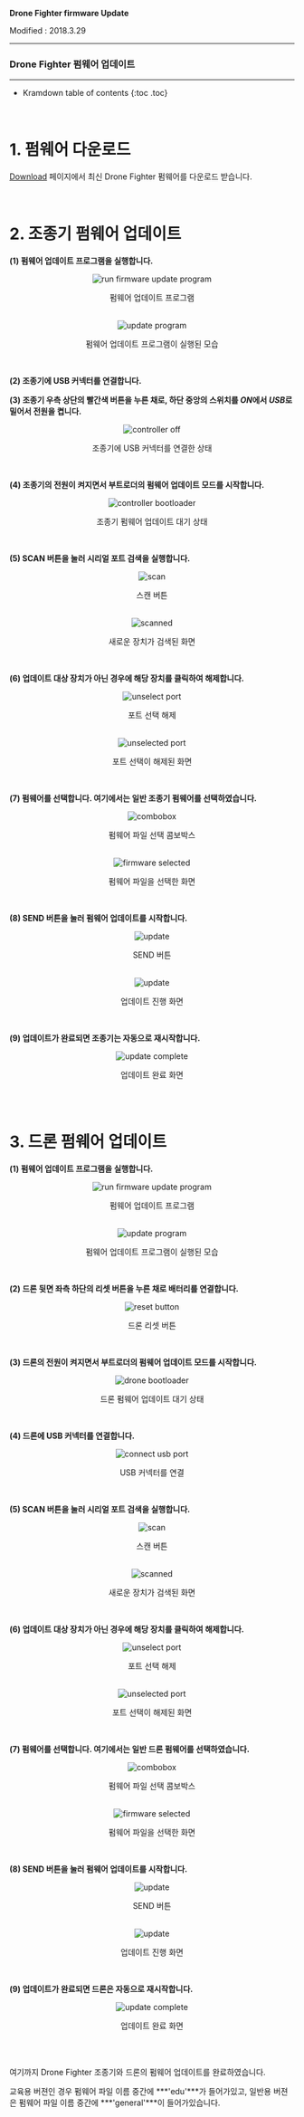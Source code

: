 **Drone Fighter firmware Update**

Modified : 2018.3.29

---

<h3>Drone Fighter 펌웨어 업데이트</h3>

---

* Kramdown table of contents
{:toc .toc}

<br>

# 1. 펌웨어 다운로드

[Download](/download/) 페이지에서 최신 Drone Fighter 펌웨어를 다운로드 받습니다.


<br>


# 2. 조종기 펌웨어 업데이트

<b>(1) 펌웨어 업데이트 프로그램을 실행합니다.</b>

<div align="center">
    <img src="0_common_1_folder.jpg" alt="run firmware update program">
    <p>펌웨어 업데이트 프로그램</p>
</div>
<br>

<div align="center">
    <img src="0_common_2_program.jpg" alt="update program">
    <p>펌웨어 업데이트 프로그램이 실행된 모습</p>
</div>
<br>

<b>(2) 조종기에 USB 커넥터를 연결합니다.</b>
<br>

<b>(3) 조종기 우측 상단의 빨간색 버튼을 누른 채로, 하단 중앙의 스위치를 <i>ON</i>에서 <i>USB</i>로 밀어서 전원을 켭니다.</b>

<div align="center">
    <img src="1_controller_3_off.jpg" alt="controller off">
    <p>조종기에 USB 커넥터를 연결한 상태</p>
</div>
<br>

<b>(4) 조종기의 전원이 켜지면서 부트로더의 펌웨어 업데이트 모드를 시작합니다.</b>

<div align="center">
    <img src="1_controller_4_bootloader.jpg" alt="controller bootloader">
    <p>조종기 펌웨어 업데이트 대기 상태</p>
</div>
<br>

<b>(5) SCAN 버튼을 눌러 시리얼 포트 검색을 실행합니다.</b>

<div align="center">
    <img src="0_common_5_scan.jpg" alt="scan">
    <p>스캔 버튼</p>
</div>
<br>

<div align="center">
    <img src="1_controller_6_findnewport.jpg" alt="scanned">
    <p>새로운 장치가 검색된 화면</p>
</div>
<br>

<b>(6) 업데이트 대상 장치가 아닌 경우에 해당 장치를 클릭하여 해제합니다.</b>

<div align="center">
    <img src="1_controller_7_unselectport.jpg" alt="unselect port">
    <p>포트 선택 해제</p>
</div>
<br>

<div align="center">
    <img src="1_controller_8_targetport.jpg" alt="unselected port">
    <p>포트 선택이 해제된 화면</p>
</div>
<br>

<b>(7) 펌웨어를 선택합니다. 여기에서는 일반 조종기 펌웨어를 선택하였습니다.</b>

<div align="center">
    <img src="1_controller_9_combobox.jpg" alt="combobox">
    <p>펌웨어 파일 선택 콤보박스</p>
</div>
<br>

<div align="center">
    <img src="1_controller_10_fileselected.jpg" alt="firmware selected">
    <p>펌웨어 파일을 선택한 화면</p>
</div>
<br>

<b>(8) SEND 버튼을 눌러 펌웨어 업데이트를 시작합니다.</b>

<div align="center">
    <img src="1_controller_11_send.jpg" alt="update">
    <p>SEND 버튼</p>
</div>
<br>

<div align="center">
    <img src="1_controller_12_update.jpg" alt="update">
    <p>업데이트 진행 화면</p>
</div>
<br>

<b>(9) 업데이트가 완료되면 조종기는 자동으로 재시작합니다.</b>

<div align="center">
    <img src="1_controller_13_updatecompleted.jpg" alt="update complete">
    <p>업데이트 완료 화면</p>
</div>
<br>


<br>


# 3. 드론 펌웨어 업데이트

<b>(1) 펌웨어 업데이트 프로그램을 실행합니다.</b>

<div align="center">
    <img src="0_common_1_folder.jpg" alt="run firmware update program">
    <p>펌웨어 업데이트 프로그램</p>
</div>
<br>

<div align="center">
    <img src="0_common_2_program.jpg" alt="update program">
    <p>펌웨어 업데이트 프로그램이 실행된 모습</p>
</div>
<br>

<b>(2) 드론 뒷면 좌측 하단의 리셋 버튼을 누른 채로 배터리를 연결합니다.</b>

<div align="center">
    <img src="1_drone_3_resetbutton.jpg" alt="reset button">
    <p>드론 리셋 버튼</p>
</div>
<br>

<b>(3) 드론의 전원이 켜지면서 부트로더의 펌웨어 업데이트 모드를 시작합니다.</b>

<div align="center">
    <img src="1_drone_4_1_bootloader.jpg" alt="drone bootloader">
    <p>드론 펌웨어 업데이트 대기 상태</p>
</div>
<br>

<b>(4) 드론에 USB 커넥터를 연결합니다.</b>

<div align="center">
    <img src="1_drone_4_2_usbconnected.jpg" alt="connect usb port">
    <p>USB 커넥터를 연결</p>
</div>
<br>

<b>(5) SCAN 버튼을 눌러 시리얼 포트 검색을 실행합니다.</b>

<div align="center">
    <img src="0_common_5_scan.jpg" alt="scan">
    <p>스캔 버튼</p>
</div>
<br>

<div align="center">
    <img src="2_drone_6_findnewport.jpg" alt="scanned">
    <p>새로운 장치가 검색된 화면</p>
</div>
<br>

<b>(6) 업데이트 대상 장치가 아닌 경우에 해당 장치를 클릭하여 해제합니다.</b>

<div align="center">
    <img src="2_drone_7_unselectport.jpg" alt="unselect port">
    <p>포트 선택 해제</p>
</div>
<br>

<div align="center">
    <img src="2_drone_8_targetport.jpg" alt="unselected port">
    <p>포트 선택이 해제된 화면</p>
</div>
<br>

<b>(7) 펌웨어를 선택합니다. 여기에서는 일반 드론 펌웨어를 선택하였습니다.</b>

<div align="center">
    <img src="2_drone_9_combobox.jpg" alt="combobox">
    <p>펌웨어 파일 선택 콤보박스</p>
</div>
<br>

<div align="center">
    <img src="2_drone_10_fileselected.jpg" alt="firmware selected">
    <p>펌웨어 파일을 선택한 화면</p>
</div>
<br>

<b>(8) SEND 버튼을 눌러 펌웨어 업데이트를 시작합니다.</b>

<div align="center">
    <img src="2_drone_11_send.jpg" alt="update">
    <p>SEND 버튼</p>
</div>
<br>

<div align="center">
    <img src="2_drone_12_update.jpg" alt="update">
    <p>업데이트 진행 화면</p>
</div>
<br>

<b>(9) 업데이트가 완료되면 드론은 자동으로 재시작합니다.</b>

<div align="center">
    <img src="2_drone_13_updatecompleted.jpg" alt="update complete">
    <p>업데이트 완료 화면</p>
</div>
<br>

<br>


여기까지 Drone Fighter 조종기와 드론의 펌웨어 업데이트를 완료하였습니다.

교육용 버젼인 경우 펌웨어 파일 이름 중간에 ***'edu'***가 들어가있고, 일반용 버젼은 펌웨어 파일 이름 중간에 ***'general'***이 들어가있습니다.
